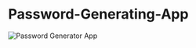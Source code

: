 # Password-Generating-App
![Password Generator App](https://user-images.githubusercontent.com/54927584/124357636-362c0300-dc3a-11eb-9c3b-b8f37d30c309.JPG)

